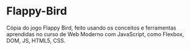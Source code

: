 # Flappy-Bird
Cópia do jogo Flappy Bird, feito usando os conceitos e ferramentas aprendidas no curso de Web Moderno com JavaScript, como Flexbox, DOM, JS, HTML5, CSS. 
